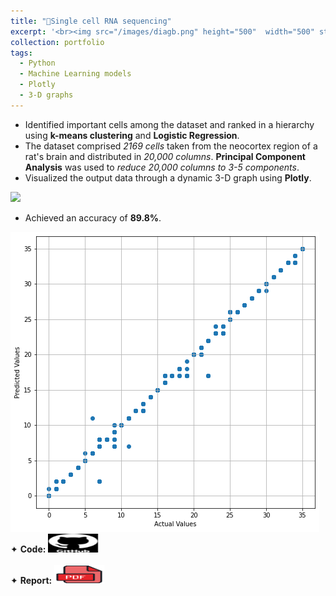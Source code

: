 ```yaml
---
title: "🧬Single cell RNA sequencing"
excerpt: '<br><img src="/images/diagb.png" height="500"  width="500" style="cursor: crosshair;">'
collection: portfolio
tags: 
  - Python
  - Machine Learning models
  - Plotly
  - 3-D graphs
---
```


* Identified important cells among the dataset and ranked in a hierarchy using **k-means clustering** and **Logistic Regression**.  
* The dataset comprised _2169 cells_ taken from the neocortex region of a rat's brain and distributed in _20,000 columns_. **Principal Component Analysis** was used to _reduce 20,000 columns to 3-5 components_.
* Visualized the output data through a dynamic 3-D graph using **Plotly**.

<img src="/images/3d.gif" style="cursor: crosshair;">
  
* Achieved an accuracy of **89.8%**.

<img src="/images/acc.png" style="cursor: crosshair;">

<div class="flexcontainer">
  <div>
        <span>✦ <strong>Code:</strong></span> <a href="https://github.com/SudarshanaSRao/Python-and-its-applications-in-ML/tree/RNA-sequencing" target="_blank" onclick="trackOutboundLink(this);">
      <img class="pulse" height="30px" src="/images/github-logo-git-hub-icon-with-text-on-white-and-black-background-free-vector.jpg" width="80px">
    </a>
  </div>
</div> <br>
<div class="flexcontainer">
  <div>
        <span>✦ <strong>Report:</strong></span> <a href="https://github.com/user-attachments/files/18216727/RNA.AAT.pdf" onclick="trackOutboundLink(this);">
      <img class="pulse" height="30px" src="/images/pdf_ic.png" width="80px">
    </a>
  </div>
</div>

<style>
@keyframes pulse {
  0% {
    transform: scale(1);
  }
  50% {
    transform: scale(1.05);
  }
  100% {
    transform: scale(1);
  }
}
.pulse {
  animation: pulse 2s infinite ease-in-out;
}
</style>
